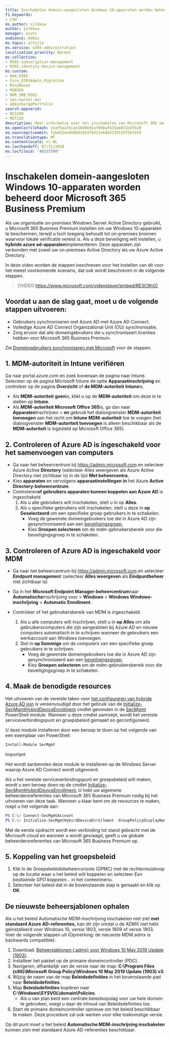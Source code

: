 ```yaml
---
title: Inschakelen domein-aangesloten Windows 10-apparaten worden beheerd door Microsoft 365 voor bedrijven
f1.keywords:
- CSH
ms.author: sirkkuw
author: Sirkkuw
manager: scotv
audience: Admin
ms.topic: article
ms.service: o365-administration
localization_priority: Normal
ms.collection:
- M365-subscription-management
- M365-identity-device-management
ms.custom:
- Adm_O365
- Core_O365Admin_Migration
- MiniMaven
- MSB365
- OKR_SMB_M365
- seo-marvel-mar
- AdminSurgePortfolio
search.appverid:
- BCS160
- MET150
description: Meer informatie over het inschakelen van Microsoft 365 om lokale Windows 10-apparaten met Actieve Directory in slechts een paar stappen te beschermen.
ms.openlocfilehash: 2eaf5aa76cae1680b93af008af615ae872e4fb20
ms.sourcegitcommit: fab425ea4580d1924fb421e6db233d135f5b7d19
ms.translationtype: MT
ms.contentlocale: nl-NL
ms.lasthandoff: 07/31/2020
ms.locfileid: "46533780"
---
```

# <a name="enable-domain-joined-windows-10-devices-to-be-managed-by-microsoft-365-business-premium"></a>Inschakelen domein-aangesloten Windows 10-apparaten worden beheerd door Microsoft 365 Business Premium

Als uw organisatie on-premises Windows Server Active Directory gebruikt, u Microsoft 365 Business Premium instellen om uw Windows 10-apparaten te beschermen, terwijl u toch toegang behoudt tot on-premises bronnen waarvoor lokale verificatie vereist is.
Als u deze beveiliging wilt instellen, u **hybride azure ad-apparaten**implementeren. Deze apparaten zijn verbonden met zowel uw on-premises Active Directory als uw Azure Active Directory.

In deze video worden de stappen beschreven voor het instellen van dit voor het meest voorkomende scenario, dat ook wordt beschreven in de volgende stappen.

> [!VIDEO https://www.microsoft.com/videoplayer/embed/RE3C9hO]
  

## <a name="before-you-get-started-make-sure-you-complete-these-steps"></a>Voordat u aan de slag gaat, moet u de volgende stappen uitvoeren:
- Gebruikers synchroniseren met Azure AD met Azure AD Connect.
- Volledige Azure AD Connect Organizational Unit (OU) synchronisatie.
- Zorg ervoor dat alle domeingebruikers die u synchroniseert licenties hebben voor Microsoft 365 Business Premium.

Zie [Domeingebruikers synchroniseren met Microsoft](manage-domain-users.md) voor de stappen.

## <a name="1-verify-mdm-authority-in-intune"></a>1. MDM-autoriteit in Intune verifiëren

Ga naar portal.azure.com en zoek bovenaan de pagina naar Intune.
Selecteer op de pagina Microsoft Intune de optie **Apparaatinschrijving** en controleer op de pagina **Overzicht** of **de MDM-autoriteit** **Intune**is.

- Als **MDM-autoriteit** **geen**is, klikt u op de **MDM-autoriteit** om deze in te stellen op **Intune**.
- Als **MDM-autoriteit** **Microsoft Office 365**is, ga dan naar **Apparaten**Inschrijven  >  **en** gebruik het dialoogvenster **MDM-autoriteit toevoegen** aan het recht om **Intune MDM-autoriteit** toe te voegen (het dialoogvenster **MDM-autoriteit toevoegen** is alleen beschikbaar als de **MDM-autoriteit** is ingesteld op Microsoft Office 365).

## <a name="2-verify-azure-ad-is-enabled-for-joining-computers"></a>2. Controleren of Azure AD is ingeschakeld voor het samenvoegen van computers

- Ga naar het beheercentrum bij <a href="https://go.microsoft.com/fwlink/p/?linkid=2024339" target="_blank">https://admin.microsoft.com</a> en selecteer Azure Active **Directory** (selecteer Alles weergeven als Azure Active Directory niet zichtbaar is) in de lijst **Met beheercentra.** 
- Kies **apparaten** en vervolgens **apparaatinstellingen** **in** het Azure **Active Directory-beheercentrum**.
- Controleren**of gebruikers apparaten kunnen koppelen aan Azure AD** is ingeschakeld 
    1. Als u alle gebruikers wilt inschakelen, stelt u in op **Alles**.
    2. Als u specifieke gebruikers wilt inschakelen, stelt u deze in **op Geselecteerd** om een specifieke groep gebruikers in te schakelen.
        - Voeg de gewenste domeingebruikers toe die in Azure AD zijn gesynchroniseerd aan een [beveiligingsgroep](../admin/create-groups/create-groups.md).
        - Kies **Groepen selecteren** om de mdm-gebruikersbereik voor die beveiligingsgroep in te schakelen.

## <a name="3-verify-azure-ad-is-enabled-for-mdm"></a>3. Controleren of Azure AD is ingeschakeld voor MDM

- Ga naar het beheercentrum bij <a href="https://go.microsoft.com/fwlink/p/?linkid=2024339" target="_blank">https://admin.microsoft.com</a> en selecteer **Eindpunt managemen**t (selecteer **Alles weergeven** als **Eindpuntbeheer** niet zichtbaar is)
- Ga in het **Microsoft Endpoint Manager-beheercentrum**naar **Automatische**inschrijving voor  >  **Windows**  >  **Windows Windows-inschrijving**  >  **Automatic Enrollment**.
- Controleer of het gebruikersbereik van MDM is ingeschakeld.

    1. Als u alle computers wilt inschrijven, stelt u in **op Alles** om alle gebruikerscomputers die zijn aangesloten bij Azure AD en nieuwe computers automatisch in te schrijven wanneer de gebruikers een werkaccount aan Windows toevoegen.
    2. Stel in **op Sommige** om de computers van een specifieke groep gebruikers in te schrijven.
        -  Voeg de gewenste domeingebruikers toe die in Azure AD zijn gesynchroniseerd aan een [beveiligingsgroep](../admin/create-groups/create-groups.md).
        -  Kies **Groepen selecteren** om de mdm-gebruikersbereik voor die beveiligingsgroep in te schakelen.

## <a name="4-create-the-required-resources"></a>4. Maak de benodigde resources 

Het uitvoeren van de vereiste taken voor [het configureren van hybride Azure AD join](https://docs.microsoft.com/azure/active-directory/devices/hybrid-azuread-join-managed-domains#configure-hybrid-azure-ad-join) is vereenvoudigd door het gebruik van de [Initialize-SecMgmtHybirdDeviceEnrollment](https://github.com/microsoft/secmgmt-open-powershell/blob/master/docs/help/Initialize-SecMgmtHybirdDeviceEnrollment.md) cmdlet gevonden in de [SecMgmt](https://www.powershellgallery.com/packages/SecMgmt) PowerShell module. Wanneer u deze cmdlet aanroept, wordt het vereiste serviceverbindingspunt en groepsbeleid gemaakt en geconfigureerd.

U deze module installeren door een beroep te doen op het volgende van een exemplaar van PowerShell:

```powershell
Install-Module SecMgmt
```

> [!IMPORTANT]
> Het wordt aanbevolen deze module te installeren op de Windows Server waarop Azure AD Connect wordt uitgevoerd.

Als u het vereiste serviceverbindingspunt en groepsbeleid wilt maken, wordt u een beroep doen op de cmdlet [Initialize-SecMgmtHybirdDeviceEnrollment.](https://github.com/microsoft/secmgmt-open-powershell/blob/master/docs/help/Initialize-SecMgmtHybirdDeviceEnrollment.md) U hebt uw algemene beheerdersreferenties van Microsoft 365 Business Premium nodig bij het uitvoeren van deze taak. Wanneer u klaar bent om de resources te maken, roept u het volgende aan:

```powershell
PS C:\> Connect-SecMgmtAccount
PS C:\> Initialize-SecMgmtHybirdDeviceEnrollment -GroupPolicyDisplayName 'Device Management'
```

Met de eerste opdracht wordt een verbinding tot stand gebracht met de Microsoft-cloud en wanneer u wordt gevraagd, geeft u uw globale beheerdersreferenties van Microsoft 365 Business Premium op.

## <a name="5-link-the-group-policy"></a>5. Koppeling van het groepsbeleid

1. Klik in de Groepsbeleidsbeheerconsole (GPMC) met de rechtermuisknop op de locatie waar u het beleid wilt koppelen en selecteer *Een bestaande GPO koppelen...* in het contextmenu.
2. Selecteer het beleid dat in de bovenstaande stap is gemaakt en klik op **OK**.

## <a name="get-the-latest-administrative-templates"></a>De nieuwste beheersjablonen ophalen

Als u het beleid Automatische MDM-inschrijving inschakelen niet ziet **met standaard Azure AD-referenties,** kan dit zijn omdat u de ADMX niet hebt geïnstalleerd voor Windows 10, versie 1803, versie 1809 of versie 1903. Voer de volgende stappen uit (Opmerking: de nieuwste MDM.admx is backwards compatible):

1.  Download: [Beheersjablonen (.admx) voor Windows 10 May 2019 Update (1903)](https://www.microsoft.com/download/details.aspx?id=58495&WT.mc_id=rss_alldownloads_all).
2.  Installeer het pakket op de primaire domeincontroller (PDC).
3.  Navigeren, afhankelijk van de versie naar de map: **C:\Program Files (x86)\Microsoft Group Policy\Windows 10 May 2019 Update (1903) v3**.
4.  Wijzig de naam van de map **Beleidsdefinities** in het bovenstaande pad naar **Beleidsdefinities**.
5.  Map **Beleidsdefinities** kopiëren naar **C:\Windows\SYSVOL\domain\Policies**. 
    -   Als u van plan bent een centrale beleidsopslag voor uw hele domein te gebruiken, voegt u daar de inhoud van Beleidsdefinities toe.
6.  Start de primaire domeincontroller opnieuw om het beleid beschikbaar te maken. Deze procedure zal ook werken voor elke toekomstige versie.

Op dit punt moet u het beleid **Automatische MDM-inschrijving inschakelen** kunnen zien met standaard Azure AD-referenties beschikbaar.
